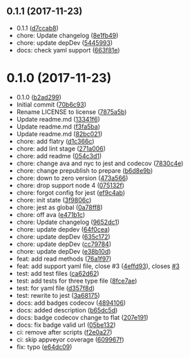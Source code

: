 <a name="0.1.1"></a>
## 0.1.1 (2017-11-23)

* 0.1.1 ([d7ccab8](https://github.com/gitScrum/get-cff/commit/d7ccab8))
* chore: Update changelog ([8e1fb49](https://github.com/gitScrum/get-cff/commit/8e1fb49))
* chore: update depDev ([5445993](https://github.com/gitScrum/get-cff/commit/5445993))
* docs: check yaml support ([663f81e](https://github.com/gitScrum/get-cff/commit/663f81e))



<a name="0.1.0"></a>
# 0.1.0 (2017-11-23)

* 0.1.0 ([b2ad299](https://github.com/gitScrum/get-cff/commit/b2ad299))
* Initial commit ([70b6c93](https://github.com/gitScrum/get-cff/commit/70b6c93))
* Rename LICENSE to license ([7875a5b](https://github.com/gitScrum/get-cff/commit/7875a5b))
* Update readme.md ([13341f6](https://github.com/gitScrum/get-cff/commit/13341f6))
* Update readme.md ([f3fa5ba](https://github.com/gitScrum/get-cff/commit/f3fa5ba))
* Update readme.md ([82bc021](https://github.com/gitScrum/get-cff/commit/82bc021))
* chore: add flatry ([d1c366c](https://github.com/gitScrum/get-cff/commit/d1c366c))
* chore: add lint stage ([271a006](https://github.com/gitScrum/get-cff/commit/271a006))
* chore: add readme ([054c3d1](https://github.com/gitScrum/get-cff/commit/054c3d1))
* chore: change ava and nyc to jest and codecov ([7830c4e](https://github.com/gitScrum/get-cff/commit/7830c4e))
* chore: change prepublish to prepare ([b6d8e9b](https://github.com/gitScrum/get-cff/commit/b6d8e9b))
* chore: down to zero version ([473a566](https://github.com/gitScrum/get-cff/commit/473a566))
* chore: drop support node 4 ([075132f](https://github.com/gitScrum/get-cff/commit/075132f))
* chore: forgot config for jest ([ef9c4ab](https://github.com/gitScrum/get-cff/commit/ef9c4ab))
* chore: init state ([3f9806c](https://github.com/gitScrum/get-cff/commit/3f9806c))
* chore: jest as global ([0a78ff8](https://github.com/gitScrum/get-cff/commit/0a78ff8))
* chore: off ava ([e471b1c](https://github.com/gitScrum/get-cff/commit/e471b1c))
* chore: Update changelog ([9652dc1](https://github.com/gitScrum/get-cff/commit/9652dc1))
* chore: update depdev ([64f0cea](https://github.com/gitScrum/get-cff/commit/64f0cea))
* chore: update depDev ([635c172](https://github.com/gitScrum/get-cff/commit/635c172))
* chore: update depDev ([cc79784](https://github.com/gitScrum/get-cff/commit/cc79784))
* chore: update depDev ([e38b10d](https://github.com/gitScrum/get-cff/commit/e38b10d))
* feat: add read methods ([76a1f97](https://github.com/gitScrum/get-cff/commit/76a1f97))
* feat: add support yaml file, close #3 ([4effd93](https://github.com/gitScrum/get-cff/commit/4effd93)), closes [#3](https://github.com/gitScrum/get-cff/issues/3)
* test: add test files ([ca62d62](https://github.com/gitScrum/get-cff/commit/ca62d62))
* test: add tests for three type file ([8fce7ae](https://github.com/gitScrum/get-cff/commit/8fce7ae))
* test: for yaml file ([d357f8d](https://github.com/gitScrum/get-cff/commit/d357f8d))
* test: rewrite to jest ([3a68175](https://github.com/gitScrum/get-cff/commit/3a68175))
* docs: add badges codecov ([4894106](https://github.com/gitScrum/get-cff/commit/4894106))
* docs: added description ([b65dc5d](https://github.com/gitScrum/get-cff/commit/b65dc5d))
* docs: badge codecov change to flat ([207e191](https://github.com/gitScrum/get-cff/commit/207e191))
* docs: fix badge valid url ([05be132](https://github.com/gitScrum/get-cff/commit/05be132))
* ci: remove after scripts ([f2e0a27](https://github.com/gitScrum/get-cff/commit/f2e0a27))
* ci: skip appveyor coverage ([609967f](https://github.com/gitScrum/get-cff/commit/609967f))
* fix: typo ([e64dc09](https://github.com/gitScrum/get-cff/commit/e64dc09))



